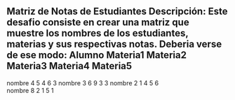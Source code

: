 Matriz de Notas de Estudiantes
Descripción:
Este desafio consiste en crear una matriz que muestre los nombres de los estudiantes, materias y sus respectivas notas.
Deberia verse de ese modo:
Alumno   Materia1  Materia2  Materia3 Materia4  Materia5
--------------------------------------------------------
nombre      4          5        4        6          3
nombre      3          6        9        3          3
nombre      2          1        4        5          6  
nombre      8          2        1        5          1
